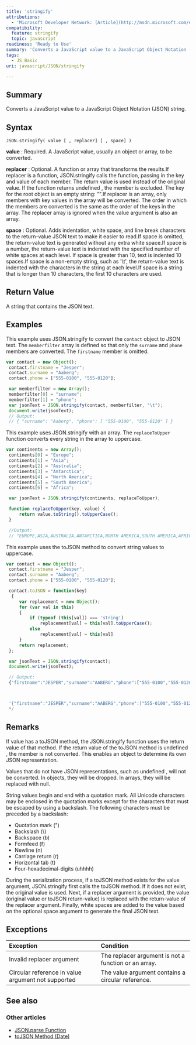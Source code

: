 ```yaml
---
title: 'stringify'
attributions:
  - 'Microsoft Developer Network: [Article](http://msdn.microsoft.com/en-us/library/ie/cc836459(v=vs.94).aspx)'
compatibility:
  feature: stringify
  topic: javascript
readiness: 'Ready to Use'
summary: 'Converts a JavaScript value to a JavaScript Object Notation (JSON) string.'
tags:
  - JS_Basic
uri: javascript/JSON/stringify

---
```

## Summary

Converts a JavaScript value to a JavaScript Object Notation (JSON) string.

## Syntax

    JSON.stringify( value [ , replacer] [ , space] )

**value**
:   Required. A JavaScript value, usually an object or array, to be converted.

**replacer**
:   Optional. A function or array that transforms the results.If replacer is a function, JSON.stringify calls the function, passing in the key and value of each member. The return value is used instead of the original value. If the function returns undefined , the member is excluded. The key for the root object is an empty string: "".If replacer is an array, only members with key values in the array will be converted. The order in which the members are converted is the same as the order of the keys in the array. The replacer array is ignored when the value argument is also an array.

**space**
:   Optional. Adds indentation, white space, and line break characters to the return-value JSON text to make it easier to read.If space is omitted, the return-value text is generated without any extra white space.If space is a number, the return-value text is indented with the specified number of white spaces at each level. If space is greater than 10, text is indented 10 spaces.If space is a non-empty string, such as '\\t', the return-value text is indented with the characters in the string at each level.If space is a string that is longer than 10 characters, the first 10 characters are used.

## Return Value

A string that contains the JSON text.

## Examples

This example uses JSON.stringify to convert the `contact` object to JSON text. The `memberfilter` array is defined so that only the `surname` and `phone` members are converted. The `firstname` member is omitted.

``` js
var contact = new Object();
 contact.firstname = "Jesper";
 contact.surname = "Aaberg";
 contact.phone = ["555-0100", "555-0120"];

 var memberfilter = new Array();
 memberfilter[0] = "surname";
 memberfilter[1] = "phone";
 var jsonText = JSON.stringify(contact, memberfilter, "\t");
 document.write(jsonText);
 // Output:
 // { "surname": "Aaberg", "phone": [ "555-0100", "555-0120" ] }
```

This example uses JSON.stringify with an array. The `replaceToUpper` function converts every string in the array to uppercase.

``` js
var continents = new Array();
 continents[0] = "Europe";
 continents[1] = "Asia";
 continents[2] = "Australia";
 continents[3] = "Antarctica";
 continents[4] = "North America";
 continents[5] = "South America";
 continents[6] = "Africa";

 var jsonText = JSON.stringify(continents, replaceToUpper);

 function replaceToUpper(key, value) {
     return value.toString().toUpperCase();
 }

 //Output:
 // "EUROPE,ASIA,AUSTRALIA,ANTARCTICA,NORTH AMERICA,SOUTH AMERICA,AFRICA"
```

This example uses the toJSON method to convert string values to uppercase.

``` js
var contact = new Object();
 contact.firstname = "Jesper";
 contact.surname = "Aaberg";
 contact.phone = ["555-0100", "555-0120"];

 contact.toJSON = function(key)
  {
     var replacement = new Object();
     for (var val in this)
     {
         if (typeof (this[val]) === 'string')
             replacement[val] = this[val].toUpperCase();
         else
             replacement[val] = this[val]
     }
     return replacement;
 };

 var jsonText = JSON.stringify(contact);
 document.write(jsonText);

 // Output:
 {"firstname":"JESPER","surname":"AABERG","phone":["555-0100","555-0120"]}



 '{"firstname":"JESPER","surname":"AABERG","phone":["555-0100","555-0120"]}'
 */
```

## Remarks

If value has a toJSON method, the JSON.stringify function uses the return value of that method. If the return value of the toJSON method is undefined , the member is not converted. This enables an object to determine its own JSON representation.

Values that do not have JSON representations, such as undefined , will not be converted. In objects, they will be dropped. In arrays, they will be replaced with null.

String values begin and end with a quotation mark. All Unicode characters may be enclosed in the quotation marks except for the characters that must be escaped by using a backslash. The following characters must be preceded by a backslash:

-   Quotation mark (")
-   Backslash (\\)
-   Backspace (b)
-   Formfeed (f)
-   Newline (n)
-   Carriage return (r)
-   Horizontal tab (t)
-   Four-hexadecimal-digits (uhhhh)

During the serialization process, if a toJSON method exists for the value argument, JSON.stringify first calls the toJSON method. If it does not exist, the original value is used. Next, if a replacer argument is provided, the value (original value or toJSON return-value) is replaced with the return-value of the replacer argument. Finally, white spaces are added to the value based on the optional space argument to generate the final JSON text.

## Exceptions

|Exception|Condition|
|:--------|:--------|
|Invalid replacer argument|The replacer argument is not a function or an array.|
|Circular reference in value argument not supported|The value argument contains a circular reference.|

## See also

### Other articles

-   [JSON.parse Function](/javascript/JSON/parse)
-   [toJSON Method (Date)](/javascript/Date/toJSON)

